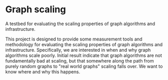 # Graph scaling

A testbed for evaluating the scaling properties of graph algorithms and infrastructure.

This project is designed to provide some measurement tools and methodology for evaluating the scaling properties of graph algorithms and infrastructure. Specifically, we are interested in when and why graph algorithms scale poorly. Initial result indicate that graph algorithms are not fundamentally bad at scaling, but that somewhere along the path from purely random graphs to "real world graphs" scaling falls over. We want to know where and why this happens.